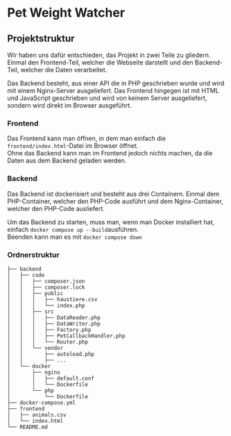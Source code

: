 # Pet Weight Watcher

## Projektstruktur

Wir haben uns dafür entschieden, das Projekt in zwei Teile zu gliedern.
Einmal den Frontend-Teil, welcher die Webseite darstellt und den Backend-Teil, welcher die Daten verarbeitet.

Das Backend besteht, aus einer API die in PHP geschrieben wurde und wird mit einem Nginx-Server ausgeliefert.
Das Frontend hingegen ist mit HTML und JavaScript geschrieben und wird von keinem Server ausgeliefert, sondern wird direkt im Browser ausgeführt.

### Frontend
Das Frontend kann man öffnen, in dem man einfach die `frontend/index.html`-Datei im Browser öffnet.  
Ohne das Backend kann man im Frontend jedoch nichts machen, da die Daten aus dem Backend geladen werden.

### Backend
Das Backend ist dockerisiert und besteht aus drei Containern.
Einmal dem PHP-Container, welcher den PHP-Code ausführt und dem Nginx-Container, welcher den PHP-Code ausliefert.

Um das Backend zu starten, muss man, wenn man Docker installiert hat, einfach `docker compose up --build`ausführen.   
Beenden kann man es mit `docker compose down`

### Ordnerstruktur
```
├── backend
│   ├── code
│   │   ├── composer.json
│   │   ├── composer.lock
│   │   ├── public
│   │   │   ├── haustiere.csv
│   │   │   └── index.php
│   │   ├── src
│   │   │   ├── DataReader.php
│   │   │   ├── DataWriter.php
│   │   │   ├── Factory.php
│   │   │   ├── PetCallbackHandler.php
│   │   │   └── Router.php
│   │   └── vendor
│   │       ├── autoload.php
│   │       ├── ...
│   └── docker
│       ├── nginx
│       │   ├── default.conf
│       │   └── Dockerfile
│       └── php
│           └── Dockerfile
├── docker-compose.yml
├── frontend
│   ├── animals.csv
│   └── index.html
└── README.md
```